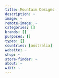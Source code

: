 ```yaml
---
title: Mountain Designs
description: ~
image: ~
remote-image: ~
categories: []
brands: []
purposes: []
types: []
countries: [australia]
website: ~
shop: ~
store-finder: ~
about: ~
wiki: ~
---
```


